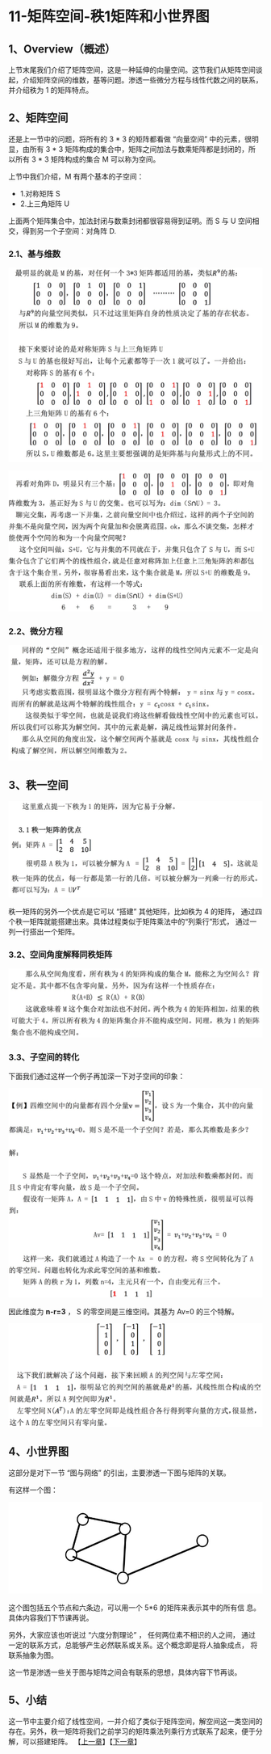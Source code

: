 # 11-矩阵空间-秩1矩阵和小世界图

## 1、Overview（概述）

上节末尾我们介绍了矩阵空间，这是一种延伸的向量空间。这节我们从矩阵空间谈起，介绍矩阵空间的维数，基等问题。渗透一些微分方程与线性代数之间的联系，并介绍秩为 1 的矩阵特点。

## 2、矩阵空间

还是上一节中的问题，将所有的 3 * 3 的矩阵都看做 “向量空间” 中的元素，很明显，由所有 3 * 3 矩阵构成的集合中，矩阵之间加法与数乘矩阵都是封闭的，所以所有 3 * 3 矩阵构成的集合 M 可以称为空间。

上节中我们介绍，M 有两个基本的子空间：
* 1.对称矩阵 S
* 2.上三角矩阵 U

上面两个矩阵集合中，加法封闭与数乘封闭都很容易得到证明。而 S 与 U 空间相交，得到另一个子空间：对角阵 D.

### 2.1、基与维数

![](../images/11/LA_11_1.jpg)

![](../images/11/LA_11_2.jpg)

### 2.2、微分方程

![](../images/11/LA_11_3.jpg)

## 3、秩一空间

![](../images/11/LA_11_4.jpg)

秩一矩阵的另外一个优点是它可以 “搭建” 其他矩阵，比如秩为 4 的矩阵， 通过四个秩一矩阵就能搭建出来。具体过程类似于矩阵乘法中的“列乘行”形式， 通过一列一行搭出一个矩阵。

### 3.2、空间角度解释同秩矩阵

![](../images/11/LA_11_5.jpg)

### 3.3、子空间的转化

下面我们通过这样一个例子再加深一下对子空间的印象：

![](../images/11/LA_11_6.jpg)

因此维度为 **n-r=3** ， S 的零空间是三维空间。其基为 Av=0 的三个特解。

![](../images/11/LA_11_7.jpg)

## 4、小世界图

这部分是对下一节 “图与网络” 的引出，主要渗透一下图与矩阵的关联。

有这样一个图：

![](../images/11/LA_11_8.jpg)

这个图包括五个节点和六条边，可以用一个 5*6 的矩阵来表示其中的所有信 息。具体内容我们下节课再说。

另外，大家应该也听说过 “六度分割理论” ， 任何两位素不相识的人之间， 通过一定的联系方式，总能够产生必然联系或关系。这个概念即是将人抽象成点， 将联系抽象为图。

这一节是渗透一些关于图与矩阵之间会有联系的思想，具体内容下节再谈。

## 5、小结

这一节中主要介绍了线性空间，一并介绍了类似于矩阵空间，解空间这一类空间的存在。另外，秩一矩阵将我们之前学习的矩阵乘法列乘行方式联系了起来，便于分解，可以搭建矩阵。
【[上一章](../10-四个基本子空间/10-四个基本子空间.md)】【[下一章](../12-图和网络/12-图和网络.md)】
